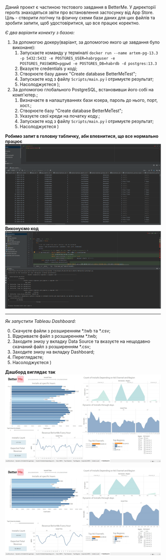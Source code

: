 Даний проект є частиною тестового завдання в BetterMe.
У директорії reports знаходяться звіти про встановлення застосунку від App Store.
Ціль - створити логічну та фізичну схеми бази даних для цих файлів та зробити 
запити, щоб удостовіритися, що все працює коректно.

*Є два варіанти конекту з базою:*
1) За допомогою докеру(варіант, за допомогою якого це завдання було виконане):
    1. Запускаєте команду у терміналі ```docker run --name artem-pg-13.3 -p 5432:5432 -e POSTGRES_USER=habrpguser -e POSTGRES_PASSWORD=pgpwd -e POSTGRES_DB=habrdb -d postgres:13.3```
    2. Вказуєте credentials у коді;
    3. Створюєте базу даних "Create database BetterMeTest";
    4. Запускаєте код з файлу ```Scripts/main.py``` і отримуєте результат;
    5. Насолоджуєтеся );
2) За допомогою глобального PostgreSQL, встановивши його собі на комп'ютер.;
    1. Визначаєте в налаштуваннях бази юзера, пароль до нього, порт, хост.;
    2. Створюєте базу "Create database BetterMeTest";
    3. Указуєте свої креди на початку коду.;
    4. Запускаєте код з файлу ```Scripts/main.py``` і отримуєте результат;
    5. Насолоджуєтеся )

**Робимо запит в головну табличку, аби впевнитися, що все нормально працює**
![alt text](Screenshots/apple_reports_query.png)
**Виконуємо код**
![alt text](Screenshots/code_execution.png)
***

*Як запустити Tableau Dashboard:*

0) Скачуєте файли з розширенням *.twb та *.csv;
1) Відкриваєте файл з розширенням *.twb;
2) Заходите знизу у вкладку Data Source та вказуєте на нещодавно скачаний файл з розширенням *.csv;
3) Заходите знизу на вкладку Dashboard;
4) Переглядаєте;
5) Насолоджуєтеся )

**Дашборд виглядає так**
![alt text](Screenshots/1)

![alt text](Screenshots/2)
